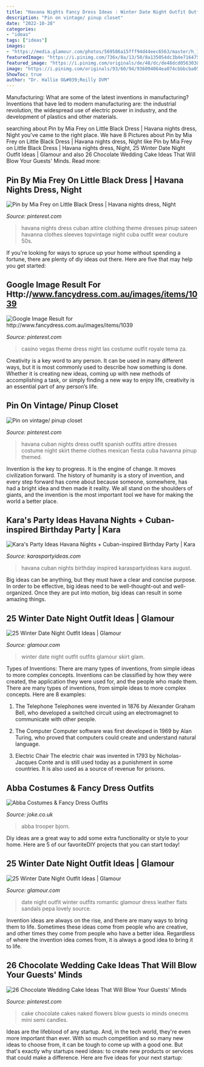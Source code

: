 ```yaml
---
title: "Havana Nights Fancy Dress Ideas : Winter Date Night Outfit Outfits Glamour Skirt Glam"
description: "Pin on vintage/ pinup closet"
date: "2022-10-28"
categories:
- "ideas"
tags: ["ideas"]
images:
- "https://media.glamour.com/photos/569586a15fff94d44eec6563/master/h_1025,c_limit/slideshow-winter-date-outfits-18-winter-date-night-outfit-ideas-where-did-u-get-that-main.jpg"
featuredImage: "https://i.pinimg.com/736x/8a/13/50/8a135054dc3b4e71647535163760674e--spanish-party-spanish-tapas.jpg"
featured_image: "https://i.pinimg.com/originals/de/48/dc/de48dcd0563038305e3004736651d086.jpg"
image: "https://i.pinimg.com/originals/93/60/94/936094064ea074cbbbcba05f52eabcf4.jpg"
ShowToc: true
author: "Dr. Hallie O&#039;Reilly DVM"
---
```



Manufacturing: What are some of the latest inventions in manufacturing?
Inventions that have led to modern manufacturing are: the industrial revolution, the widespread use of electric power in industry, and the development of plastics and other materials.

	

		
searching about Pin by Mia Frey on Little Black Dress | Havana nights dress, Night you've came to the right place. We have 8 Pictures about Pin by Mia Frey on Little Black Dress | Havana nights dress, Night like Pin by Mia Frey on Little Black Dress | Havana nights dress, Night, 25 Winter Date Night Outfit Ideas | Glamour and also 26 Chocolate Wedding Cake Ideas That Will Blow Your Guests&#039; Minds. Read more:
		
    
## Pin By Mia Frey On Little Black Dress | Havana Nights Dress, Night

<img loading=lazy src="https://i.pinimg.com/originals/93/60/94/936094064ea074cbbbcba05f52eabcf4.jpg" onerror="this.onerror=null;this.src='https://tse2.mm.bing.net/th?id=OIP.jJO_uXp4npjS8-kbaOlo3ADMEy&amp;pid=15.1';" alt="Pin by Mia Frey on Little Black Dress | Havana nights dress, Night">

_Source: pinterest.com_

>havana nights dress cuban attire clothing theme dresses pinup sateen havanna clothes sleeves topvintage night cuba outfit wear couture 50s. 

	

If you're looking for ways to spruce up your home without spending a fortune, there are plenty of diy ideas out there. Here are five that may help you get started: 

    
## Google Image Result For Http://www.fancydress.com.au/images/items/1039

<img loading=lazy src="https://i.pinimg.com/originals/05/9b/4a/059b4a1e6e993b242aff252e4ecfb589.jpg" onerror="this.onerror=null;this.src='https://tse2.mm.bing.net/th?id=OIP.A5Q5wPRMIXItezMdBX18kwAAAA&amp;pid=15.1';" alt="Google Image Result for http://www.fancydress.com.au/images/items/1039">

_Source: pinterest.com_

>casino vegas theme dress night las costume outfit royale tema za. 

	

Creativity is a key word to any person. It can be used in many different ways, but it is most commonly used to describe how something is done. Whether it is creating new ideas, coming up with new methods of accomplishing a task, or simply finding a new way to enjoy life, creativity is an essential part of any person’s life.

    
## Pin On Vintage/ Pinup Closet

<img loading=lazy src="https://i.pinimg.com/736x/8a/13/50/8a135054dc3b4e71647535163760674e--spanish-party-spanish-tapas.jpg" onerror="this.onerror=null;this.src='https://tse2.mm.bing.net/th?id=OIP.Ffpr4_vor2tkhb5Yw0Ig6wHaLH&amp;pid=15.1';" alt="Pin on vintage/ pinup closet">

_Source: pinterest.com_

>havana cuban nights dress outfit spanish outfits attire dresses costume night skirt theme clothes mexican fiesta cuba havanna pinup themed. 

	

Invention is the key to progress. It is the engine of change. It moves civilization forward. The history of humanity is a story of invention, and every step forward has come about because someone, somewhere, has had a bright idea and then made it reality. We all stand on the shoulders of giants, and the invention is the most important tool we have for making the world a better place.

    
## Kara&#039;s Party Ideas Havana Nights + Cuban-inspired Birthday Party | Kara

<img loading=lazy src="https://karaspartyideas.com/wp-content/uploads/2018/08/Havana-Nights-Cuban-inspired-Birthday-Party-via-Kara_s-Party-Ideas-KarasPartyIdeas.com_.png" onerror="this.onerror=null;this.src='https://tse4.mm.bing.net/th?id=OIP.qXP2_FEWLqGbFDJolZdKcAHaLH&amp;pid=15.1';" alt="Kara&#039;s Party Ideas Havana Nights + Cuban-inspired Birthday Party | Kara">

_Source: karaspartyideas.com_

>havana cuban nights birthday inspired karaspartyideas kara august. 

	

Big ideas can be anything, but they must have a clear and concise purpose. In order to be effective, big ideas need to be well-thought-out and well-organized. Once they are put into motion, big ideas can result in some amazing things.

    
## 25 Winter Date Night Outfit Ideas | Glamour

<img loading=lazy src="https://media.glamour.com/photos/569586a15fff94d44eec6563/master/h_1025,c_limit/slideshow-winter-date-outfits-18-winter-date-night-outfit-ideas-where-did-u-get-that-main.jpg" onerror="this.onerror=null;this.src='https://tse4.mm.bing.net/th?id=OIP.j2dfpM201g0fV4tDcQwZGQHaLH&amp;pid=15.1';" alt="25 Winter Date Night Outfit Ideas | Glamour">

_Source: glamour.com_

>winter date night outfit outfits glamour skirt glam. 

	

Types of Inventions: There are many types of inventions, from simple ideas to more complex concepts.
Inventions can be classified by how they were created, the application they were used for, and the people who made them. There are many types of inventions, from simple ideas to more complex concepts. Here are 8 examples:
1. The Telephone 
Telephones were invented in 1876 by Alexander Graham Bell, who developed a switched circuit using an electromagnet to communicate with other people.

2. The Computer 
Computer software was first developed in 1969 by Alan Turing, who proved that computers could create and understand natural language.

3. Electric Chair 
The electric chair was invented in 1793 by Nicholas-Jacques Conte and is still used today as a punishment in some countries. It is also used as a source of revenue for prisons. 

    
## Abba Costumes &amp; Fancy Dress Outfits

<img loading=lazy src="https://cdn.shopify.com/s/files/1/0450/5747/4713/products/00015803p.png?v=1625806977" onerror="this.onerror=null;this.src='https://tse1.mm.bing.net/th?id=OIP.xaGAvcpiQAoUqQ91z36BVAHaLv&amp;pid=15.1';" alt="Abba Costumes &amp; Fancy Dress Outfits">

_Source: joke.co.uk_

>abba trooper bjorn. 

	

Diy ideas are a great way to add some extra functionality or style to your home. Here are 5 of our favoriteDIY projects that you can start today!

    
## 25 Winter Date Night Outfit Ideas | Glamour

<img loading=lazy src="https://media.glamour.com/photos/5695869d8fa134644ec28b10/master/h_1025,c_limit/slideshow-winter-date-outfits-09-winter-date-night-outfit-ideas-lovely-pepa-main.jpg" onerror="this.onerror=null;this.src='https://tse4.mm.bing.net/th?id=OIP.USQHFwfxDCKmXB1NIYdCYgHaLH&amp;pid=15.1';" alt="25 Winter Date Night Outfit Ideas | Glamour">

_Source: glamour.com_

>date night outfit winter outfits romantic glamour dress leather flats sandals pepa lovely source. 

	

Invention ideas are always on the rise, and there are many ways to bring them to life. Sometimes these ideas come from people who are creative, and other times they come from people who have a better idea. Regardless of where the invention idea comes from, it is always a good idea to bring it to life.

    
## 26 Chocolate Wedding Cake Ideas That Will Blow Your Guests&#039; Minds

<img loading=lazy src="https://i.pinimg.com/originals/de/48/dc/de48dcd0563038305e3004736651d086.jpg" onerror="this.onerror=null;this.src='https://tse4.mm.bing.net/th?id=OIP.Rhu-paCj_kISFpAPlOd3iwHaLH&amp;pid=15.1';" alt="26 Chocolate Wedding Cake Ideas That Will Blow Your Guests&#039; Minds">

_Source: pinterest.com_

>cake chocolate cakes naked flowers blow guests io minds onecms mini semi candles. 

	

Ideas are the lifeblood of any startup. And, in the tech world, they're even more important than ever. With so much competition and so many new ideas to choose from, it can be tough to come up with a good one. But that's exactly why startups need ideas: to create new products or services that could make a difference. Here are five ideas for your next startup: 

